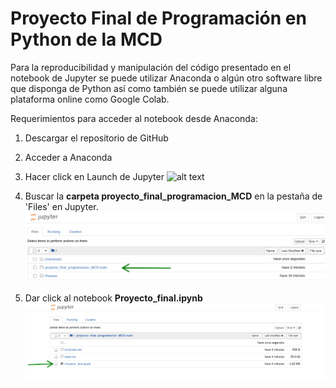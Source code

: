 
# Proyecto Final de Programación en Python de la MCD 

Para la reproducibilidad y manipulación del código presentado en el notebook de Jupyter se puede utilizar Anaconda o algún otro software libre que disponga de Python así como también se puede utilizar alguna plataforma online como Google Colab. 

Requerimientos para acceder al notebook desde Anaconda:
1. Descargar el repositorio de GitHub
2. Acceder a Anaconda
3. Hacer click en Launch de Jupyter 
 ![alt text](https://miro.medium.com/max/1200/1*CrzFvh-ha0mkhUrA3q786A.png)
 
4. Buscar la **carpeta proyecto_final_programacion_MCD** en la pestaña de 'Files' en Jupyter.
 ![alt text](select_file.png)
5. Dar click al notebook **Proyecto_final.ipynb**
 ![alt text](select_notebook.png)
